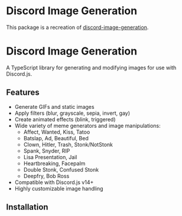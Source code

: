 # Discord Image Generation 
This package is a  recreation of [discord-image-generation](https://www.npmjs.com/package/discord-image-generation).

# Discord Image Generation

A TypeScript library for generating and modifying images for use with Discord.js.

## Features

- Generate GIFs and static images
- Apply filters (blur, grayscale, sepia, invert, gay)
- Create animated effects (blink, triggered)
- Wide variety of meme generators and image manipulations:
  - Affect, Wanted, Kiss, Tatoo
  - Batslap, Ad, Beautiful, Bed
  - Clown, Hitler, Trash, Stonk/NotStonk
  - Spank, Snyder, RIP
  - Lisa Presentation, Jail
  - Heartbreaking, Facepalm
  - Double Stonk, Confused Stonk
  - Deepfry, Bob Ross
- Compatible with Discord.js v14+
- Highly customizable image handling

## Installation